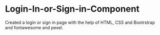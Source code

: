 # Login-In-or-Sign-in-Component
Created a login or sign in page with the help of HTML, CSS and Bootrstrap and fontawesome and pexel. 
